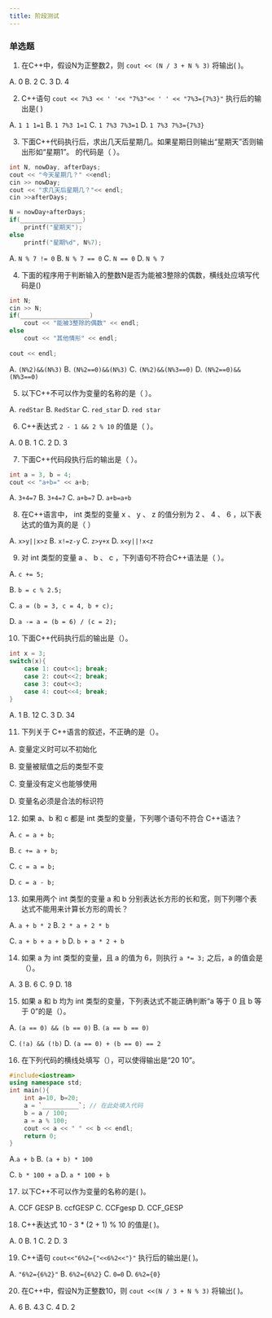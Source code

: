 ```yaml
---
title: 阶段测试
---
```


### 单选题
1. 在C++中，假设N为正整数2，则 `cout << (N / 3 + N % 3)` 将输出( )。

A. 0 B. 2 C. 3 D. 4

2. C++语句 `cout << 7%3 << ' '<< "7%3"<< ' ' << "7%3={7%3}"` 执行后的输出是( )

A. `1 1 1=1` B. `1 7%3 1=1` C. `1 7%3 7%3=1` D. `1 7%3 7%3={7%3}`

3. 下面C++代码执行后，求出几天后星期几。如果星期日则输出“星期天”否则输出形如“星期1”。 的代码是（ ）。

```cpp
int N, nowDay, afterDays;
cout << "今天星期几？" <<endl;
cin >> nowDay;
cout << "求几天后星期几？"<< endl;
cin >>afterDays;

N = nowDay+afterDays;
if(_________________)
	printf("星期天");
else
	printf("星期%d", N%7);
```

A. `N % 7 != 0` B. `N % 7 == 0` C. `N == 0` D. `N % 7`

4. 下面的程序用于判断输入的整数N是否为能被3整除的偶数，横线处应填写代码是()

```cpp
int N;
cin >> N;
if(___________________)
	cout << "能被3整除的偶数" << endl;
else
	cout << "其他情形" << endl;
	
cout << endl;
```

A. `(N%2)&&(N%3)`
B. `(N%2==0)&&(N%3)`
C. `(N%2)&&(N%3==0)`
D. `(N%2==0)&&(N%3==0)`

5. 以下C++不可以作为变量的名称的是（ ）。

A. `redStar` B. `RedStar` C. `red_star` D. `red star`

6.  C++表达式 `2 - 1 && 2 % 10` 的值是（ ）。

A. 0 B. 1 C. 2 D. 3

7. 下面C++代码段执行后的输出是（ ）。

```cpp
int a = 3, b = 4;
cout << "a+b=" << a+b;
```

A. `3+4=7`   B. `3+4=7`    C. `a+b=7`    D. `a+b=a+b`

8. 在C++语言中， int 类型的变量 x 、 y 、 z 的值分别为 2 、 4 、 6 ，以下表达式的值为真的是（ ）

A. `x>y||x>z`   B. `x!=z-y`   C. `z>y+x`   D. `x<y||!x<z`


9. 对 int 类型的变量 a 、 b 、 c ，下列语句不符合C++语法是（ ）。

A. `c += 5;`   

B. `b = c % 2.5;`   

C. `a = (b = 3, c = 4, b + c);`

D. `a -= a = (b = 6) / (c = 2);`


10. 下面C++代码执行后的输出是（）。

```cpp
int x = 3;
switch(x){
    case 1: cout<<1; break;
    case 2: cout<<2; break;
    case 3: cout<<3; 
    case 4: cout<<4; break;
}
```

A. 1 B. 12 C. 3 D. 34

11. 下列关于 C++语言的叙述，不正确的是（）。

A. 变量定义时可以不初始化

B. 变量被赋值之后的类型不变

C. 变量没有定义也能够使用

D. 变量名必须是合法的标识符

12. 如果 a、b 和 c 都是 int 类型的变量，下列哪个语句不符合 C++语法？

A. `c = a + b;`

B. `c += a + b;`

C. `c = a = b;`

D. `c = a - b;`

13. 如果用两个 int 类型的变量 a 和 b 分别表达长方形的长和宽，则下列哪个表
达式不能用来计算长方形的周长？

A. `a + b * 2`
B. `2 * a + 2 * b`

C. `a + b + a + b`
D. `b + a * 2 + b`

14. 如果 a 为 int 类型的变量，且 a 的值为 6，则执行 `a *= 3;` 之后，a 的值会是（）。

A. 3 B. 6 C. 9 D. 18

15. 如果 a 和 b 均为 int 类型的变量，下列表达式不能正确判断“a 等于 0 且 b
等于 0”的是（）。

A. `(a == 0) && (b == 0)`
B. `(a == b == 0)`

C. `(!a) && (!b)`
D. `(a == 0) + (b == 0) == 2`

16. 在下列代码的横线处填写（），可以使得输出是“20 10”。

```cpp
#include<iostream>
using namespace std;
int main(){
    int a=10, b=20;
    a = `__________`; // 在此处填入代码
    b = a / 100;
    a = a % 100;
    cout << a << " " << b << endl;
    return 0;
}
```

A.`a + b`
B. `(a + b) * 100`

C. `b * 100 + a`
D. `a * 100 + b`

17. 以下C++不可以作为变量的名称的是( )。

A. CCF GESP
B. ccfGESP
C. CCFgesp
D. CCF_GESP

18. C++表达式 10 - 3 * (2 + 1) % 10 的值是( )。

A. 0
B. 1
C. 2
D. 3

19.  C++语句 `cout<<"6%2={"<<6%2<<"}"` 执行后的输出是( )。

A. `"6%2={6%2}"`
B. `6%2={6%2}`
C. `0=0`
D. `6%2={0}`

20.  在C++中，假设N为正整数10，则 `cout <<(N / 3 + N % 3)` 将输出( )。

A. 6
B. 4.3
C. 4
D. 2


